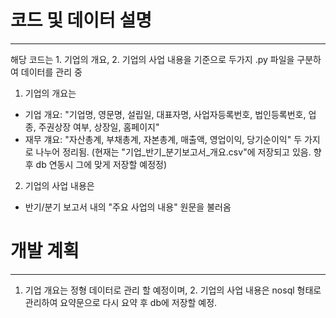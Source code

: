 # 코드 및 데이터 설명
---
해당 코드는 1. 기업의 개요, 2. 기업의 사업 내용을 기준으로 두가지 .py 파일을 구분하여 데이터를 관리 중
1. 기업의 개요는
- 기업 개요: "기업명, 영문명, 설립일, 대표자명, 사업자등록번호, 법인등록번호, 업종, 주권상장 여부, 상장일, 홈페이지"
- 재무 걔요: "자산총계, 부채총계, 자본총계, 매출액, 영업이익, 당기순이익"
두 가지로 나누어 정리됨. (현재는 "기업_반기_분기보고서_개요.csv"에 저장되고 있음. 향후 db 연동시 그에 맞게 저장할 예정정)

2. 기업의 사업 내용은
- 반기/분기 보고서 내의 "주요 사업의 내용" 원문을 불러옴

# 개발 계획
---
1. 기업 개요는 정형 데이터로 관리 할 예정이며, 2. 기업의 사업 내용은 nosql 형태로 관리하여 요약문으로 다시 요약 후 db에 저장할 예정.

